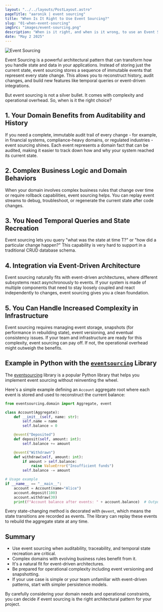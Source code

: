 ```yaml
---
layout: "../../layouts/PostLayout.astro"
pageTitle: "aaronik | event sourcing"
title: "When Is It Right to Use Event Sourcing?"
slug: "01-when-event-sourcing"
imgSrc: "images/event-sourcing.png"
description: "When is it right, and when is it wrong, to use an Event Sourcing data pattern, with examples in python"
date: "May 2 2025"
---
```


![Event Sourcing](/images/py-event-sourcing.jpg)

Event Sourcing is a powerful architectural pattern that can transform how you handle state and data in your applications. Instead of storing just the current state, event sourcing stores a sequence of immutable events that represent every state change. This allows you to reconstruct history, audit changes, and build new features like temporal queries or event-driven integrations.

But event sourcing is not a silver bullet. It comes with complexity and operational overhead. So, when is it the right choice?

## 1. Your Domain Benefits from Auditability and History

If you need a complete, immutable audit trail of every change - for example, in financial systems, compliance-heavy domains, or regulated industries - event sourcing shines. Each event represents a domain fact that can be audited, making it easier to track down how and why your system reached its current state.

## 2. Complex Business Logic and Domain Behaviors

When your domain involves complex business rules that change over time or require rollback capabilities, event sourcing helps. You can replay event streams to debug, troubleshoot, or regenerate the current state after code changes.

## 3. You Need Temporal Queries and State Recreation

Event sourcing lets you query "what was the state at time T?" or "how did a particular change happen?" This capability is very hard to support in a traditional CRUD database schema.

## 4. Integration via Event-Driven Architecture

Event sourcing naturally fits with event-driven architectures, where different subsystems react asynchronously to events. If your system is made of multiple components that need to stay loosely coupled and react independently to changes, event sourcing gives you a clean foundation.

## 5. You Can Handle Increased Complexity in Infrastructure

Event sourcing requires managing event storage, snapshots (for performance in rebuilding state), event versioning, and eventual consistency issues. If your team and infrastructure are ready for this complexity, event sourcing can pay off. If not, the operational overhead might outweigh the benefits.

## Example in Python with the [`eventsourcing`](https://pypi.org/project/eventsourcing/) Library

The [eventsourcing](https://github.com/johnbywater/eventsourcing) library is a popular Python library that helps you implement event sourcing without reinventing the wheel.

Here's a simple example defining an `Account` aggregate root where each event is stored and used to reconstruct the current balance:

```py
from eventsourcing.domain import Aggregate, event

class Account(Aggregate):
    def __init__(self, name: str):
        self.name = name
        self.balance = 0

    @event("Deposited")
    def deposit(self, amount: int):
        self.balance += amount

    @event("Withdrawn")
    def withdraw(self, amount: int):
        if amount > self.balance:
            raise ValueError("Insufficient funds")
        self.balance -= amount

# Usage example
if __name__ == "__main__":
    account = Account(name="Alice")
    account.deposit(100)
    account.withdraw(30)
    print(f"Account balance after events: " + account.balance)  # Output: 70
```

Every state-changing method is decorated with `@event`, which means the state transitions are recorded as events. The library can replay these events to rebuild the aggregate state at any time.

## Summary

- Use event sourcing when auditability, traceability, and temporal state recreation are critical.
- Complex domains with evolving business rules benefit from it.
- It's a natural fit for event-driven architectures.
- Be prepared for operational complexity including event versioning and snapshotting.
- If your use case is simple or your team unfamiliar with event-driven patterns, start with simpler persistence models.

By carefully considering your domain needs and operational constraints, you can decide if event sourcing is the right architectural pattern for your project.

